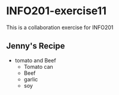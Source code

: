 # INFO201-exercise11
This is a collaboration exercise for INFO201

## Jenny's Recipe
- tomato and Beef
  - Tomato can
  - Beef
  - garlic
  - soy
